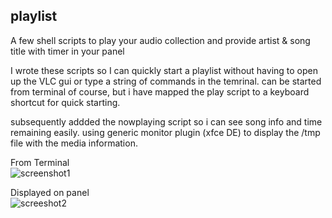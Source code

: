 ## playlist  
A few shell scripts to play your audio collection and provide artist &amp; song title with timer in your panel

I wrote these scripts so I can quickly start a playlist without having to open up the VLC gui or type a string of commands in the temrinal.  can be started from terminal of course, but i have mapped the play script to a keyboard shortcut for quick starting. 

subsequently addded the nowplaying script so i can see song info and time remaining easily.  using generic monitor plugin (xfce DE) to display the /tmp file with the media information.

From Terminal  
![screenshot1](https://user-images.githubusercontent.com/37476191/136313827-3cd7d369-228f-4d6f-a29f-65fe40042ce8.png)

Displayed on panel  
![screeshot2](https://user-images.githubusercontent.com/37476191/136313834-e9d78d12-b4f7-4794-b340-c57c87218bc4.png)
